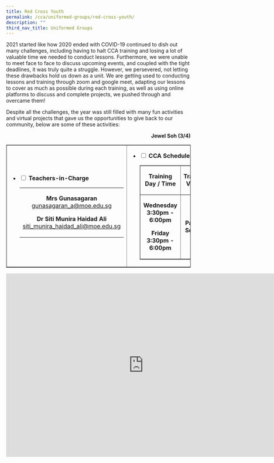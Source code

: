 ```yaml
---
title: Red Cross Youth
permalink: /cca/uniformed-groups/red-cross-youth/
description: ""
third_nav_title: Uniformed Groups
---
```

<p>2021 started like how 2020 ended with COVID-19 continued to dish out many challenges, including having to halt CCA training and losing a lot of valuable time we needed to conduct lessons. Furthermore, we were unable to meet face to face to discuss upcoming events, and coupled with the tight deadlines, it was truly quite a struggle. However, we persevered, not letting these drawbacks hold us down as a unit. We are getting used to conducting lessons and training through zoom and google meet, adapting our lessons to cover as much as possible during each training, as well as using online platforms to discuss and complete projects, we pushed through and overcame them!</p>
<p>Despite all the challenges, the year was still filled with many fun activities and virtual projects that gave us the opportunities to give back to our community, below are some of these activities:&nbsp;</p>
<p style="text-align: right;"><strong>Jewel Soh (3/4)</strong></p>
<table style="border-collapse: collapse; width: 100%;" border="1">
<tbody>
<tr>
<td style="width: 50%;">
<ul class="jekyllcodex_accordion">
<li><strong><input id="accordion1" type="checkbox" /> <label for="accordion1">Teachers-in-Charge</label></strong>
<div>
<table class="iveo_table ives_tab_green ive_eobj_left">
<tbody>
<tr>
<td>
<p style="text-align: center;"><strong>Mrs Gunasagaran</strong><br /><a href="mailto:gunasagaran_a@moe.edu.sg" target="">gunasagaran_a@moe.edu.sg</a></p>
<p style="text-align: center;"><strong>Dr Siti Munira Haidad Ali</strong><br /><a href="mailto:siti_munira_haidad_ali@moe.edu.sg" target="">siti_munira_haidad_ali@moe.edu.sg</a></p>
</td>
</tr>
</tbody>
</table>
</div>
</li>
</ul>
</td>
<td style="width: 50%;">
<ul class="jekyllcodex_accordion">
<li><strong><input id="accordion2" type="checkbox" /> <label for="accordion2">CCA Schedule</label></strong>
<div>
<table style="border-collapse: collapse; width: 100%;" border="1">
<tbody>
<tr>
<td style="width: 50%; text-align: center;"><strong>Training Day / Time<br /></strong></td>
<td style="width: 50%; text-align: center;">
<p style="text-align: center;"><strong>Training Venue</strong></p>
</td>
</tr>
<tr>
<td style="width: 50%; text-align: center;">
<p><strong>Wednesday<br /></strong><strong>3:30pm - 6:00pm</strong></p>
<p><strong>Friday<br /></strong><strong>3:30pm - 6:00pm</strong></p>
</td>
<td style="width: 50%; text-align: center;">
<p style="text-align: center;"><strong>Parade Square</strong></p>
</td>
</tr>
</tbody>
</table>
</div>
</li>
</ul>
</td>
</tr>
</tbody>
</table>
<iframe src="https://docs.google.com/presentation/d/e/2PACX-1vQuAKc-xIH9vGwZwobxAKHpo0jgZXO3geLWl-LU88Uo9-c6_jf7u2xiPvcnOuQnNkht0-cH3vVHOX7l/embed?start=false&loop=false&delayms=10000" frameborder="0" width="750" height="500" allowfullscreen="true"></iframe>